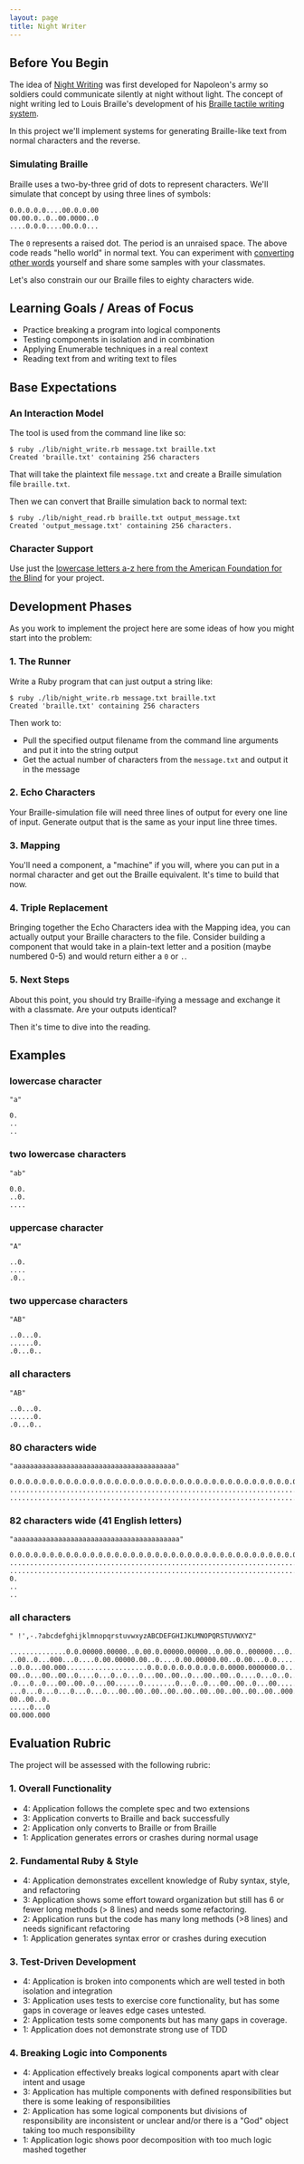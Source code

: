 ```yaml
---
layout: page
title: Night Writer
---
```


## Before You Begin

The idea of [Night Writing](https://en.wikipedia.org/wiki/Night_writing) was first developed for Napoleon's army so soldiers could communicate silently at night without light. The concept of night writing led to Louis Braille's development of his [Braille tactile writing system](https://en.wikipedia.org/wiki/Braille).

In this project we'll implement systems for generating Braille-like text from normal characters and the reverse.

### Simulating Braille

Braille uses a two-by-three grid of dots to represent characters. We'll simulate that concept by using three lines of symbols:

```
0.0.0.0.0....00.0.0.00
00.00.0..0..00.0000..0
....0.0.0....00.0.0...
```

The `0` represents a raised dot. The period is an unraised space. The above code reads "hello world" in normal text. You can experiment with [converting other words](http://www.euroblind.org/resources/braille-converter/) yourself and share some samples with your classmates.

Let's also constrain our our Braille files to eighty characters wide.

## Learning Goals / Areas of Focus

* Practice breaking a program into logical components
* Testing components in isolation and in combination
* Applying Enumerable techniques in a real context
* Reading text from and writing text to files

## Base Expectations

### An Interaction Model

The tool is used from the command line like so:

```
$ ruby ./lib/night_write.rb message.txt braille.txt
Created 'braille.txt' containing 256 characters
```

That will take the plaintext file `message.txt` and create a Braille simulation file `braille.txt`.

Then we can convert that Braille simulation back to normal text:

```
$ ruby ./lib/night_read.rb braille.txt output_message.txt
Created 'output_message.txt' containing 256 characters.
```

### Character Support

Use just the [lowercase letters a-z here from the American Foundation for the Blind](http://braillebug.afb.org/braille_print.asp) for your project.

## Development Phases

As you work to implement the project here are some ideas of how you might start into the problem:

### 1. The Runner

Write a Ruby program that can just output a string like:

```
$ ruby ./lib/night_write.rb message.txt braille.txt
Created 'braille.txt' containing 256 characters
```

Then work to:

* Pull the specified output filename from the command line arguments and put it into the string output
* Get the actual number of characters from the `message.txt` and output it in the message

### 2. Echo Characters

Your Braille-simulation file will need three lines of output for every one line of input. Generate output that is the same as your input line three times.

### 3. Mapping

You'll need a component, a "machine" if you will, where you can put in a normal character and get out the Braille equivalent. It's time to build that now.

### 4. Triple Replacement

Bringing together the Echo Characters idea with the Mapping idea, you can actually output your Braille characters to the file. Consider building a component that would take in a plain-text letter and a position (maybe numbered 0-5) and would return either a `0` or `.`.

### 5. Next Steps

About this point, you should try Braille-ifying a message and exchange it with a classmate. Are your outputs identical?

Then it's time to dive into the reading.


## Examples

### lowercase character

    "a"

    0.
    ..
    ..

### two lowercase characters

    "ab"

    0.0.
    ..0.
    ....

### uppercase character

    "A"

    ..0.
    ....
    .0..

### two uppercase characters

    "AB"

    ..0...0.
    ......0.
    .0...0..

### all characters

    "AB"

    ..0...0.
    ......0.
    .0...0..

### 80 characters wide

    "aaaaaaaaaaaaaaaaaaaaaaaaaaaaaaaaaaaaaaaa"

    0.0.0.0.0.0.0.0.0.0.0.0.0.0.0.0.0.0.0.0.0.0.0.0.0.0.0.0.0.0.0.0.0.0.0.0.0.0.0.0.
    ................................................................................
    ................................................................................

### 82 characters wide (41 English letters)

    "aaaaaaaaaaaaaaaaaaaaaaaaaaaaaaaaaaaaaaaaa"

    0.0.0.0.0.0.0.0.0.0.0.0.0.0.0.0.0.0.0.0.0.0.0.0.0.0.0.0.0.0.0.0.0.0.0.0.0.0.0.0.
    ................................................................................
    ................................................................................
    0.
    ..
    ..

### all characters

    " !',-.?abcdefghijklmnopqrstuvwxyzABCDEFGHIJKLMNOPQRSTUVWXYZ"

    ..............0.0.00000.00000..0.00.0.00000.00000..0.00.0..000000...0...0...00..
    ..00..0...000...0....0.00.00000.00..0....0.00.00000.00..0.00...0.0......0.......
    ..0.0...00.000....................0.0.0.0.0.0.0.0.0.0.0000.0000000.0...0...0...0
    00..0...00..00..0....0...0..0...0...00..00..0...00..00..0....0...0..0...0....0..
    .0...0..0...00..00..0...00......0........0...0..0...00..00..0...00......0...00..
    ...0...0...0...0...0...0...00..00..00..00..00..00..00..00..00..00..000.000.0.0.0
    00..00..0.
    .....0...0
    00.000.000


## Evaluation Rubric

The project will be assessed with the following rubric:

### 1. Overall Functionality

* 4: Application follows the complete spec and two extensions
* 3: Application converts to Braille and back successfully
* 2: Application only converts to Braille or from Braille
* 1: Application generates errors or crashes during normal usage

### 2. Fundamental Ruby & Style

* 4:  Application demonstrates excellent knowledge of Ruby syntax, style, and refactoring
* 3:  Application shows some effort toward organization but still has 6 or fewer long methods (> 8 lines) and needs some refactoring.
* 2:  Application runs but the code has many long methods (>8 lines) and needs significant refactoring
* 1:  Application generates syntax error or crashes during execution

### 3. Test-Driven Development

* 4: Application is broken into components which are well tested in both isolation and integration
* 3: Application uses tests to exercise core functionality, but has some gaps in coverage or leaves edge cases untested.
* 2: Application tests some components but has many gaps in coverage.
* 1: Application does not demonstrate strong use of TDD

### 4. Breaking Logic into Components

* 4: Application effectively breaks logical components apart with clear intent and usage
* 3: Application has multiple components with defined responsibilities but there is some leaking of responsibilities
* 2: Application has some logical components but divisions of responsibility are inconsistent or unclear and/or there is a "God" object taking too much responsibility
* 1: Application logic shows poor decomposition with too much logic mashed together
